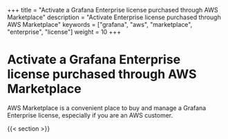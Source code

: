 +++
title = "Activate a Grafana Enterprise license purchased through AWS Marketplace"
description = "Activate Enterprise license purchased through AWS Marketplace"
keywords = ["grafana", "aws", "marketplace", "enterprise", "license"]
weight = 10
+++

# Activate a Grafana Enterprise license purchased through AWS Marketplace

AWS Marketplace is a convenient place to buy and manage a Grafana Enterprise license, especially if you are an AWS customer.

{{< section >}}
